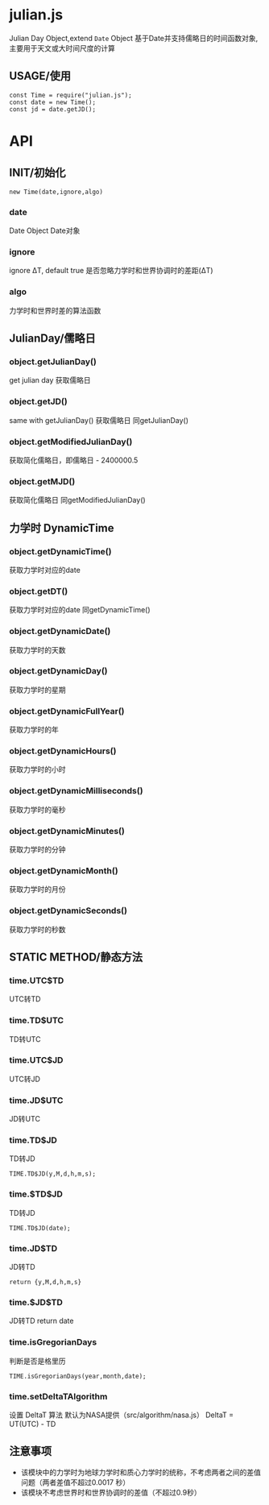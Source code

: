 <!--
 * @Description: 
 * @Version: 1.0.0
 * @Author: lax
 * @Date: 2022-01-14 00:39:40
 * @LastEditors: lax
 * @LastEditTime: 2024-07-23 21:40:13
 * @FilePath: \Julian.js\readme.md
-->

# julian.js
Julian Day Object,extend `Date` Object
基于Date并支持儒略日的时间函数对象,主要用于天文或大时间尺度的计算

## USAGE/使用
```
const Time = require("julian.js");
const date = new Time();
const jd = date.getJD();
```

# API
## INIT/初始化
```
new Time(date,ignore,algo)
```
### date
Date Object
Date对象
### ignore
ignore ΔT, default true
是否忽略力学时和世界协调时的差距(ΔT)
### algo
力学时和世界时差的算法函数

## JulianDay/儒略日
### object.getJulianDay()
get julian day
获取儒略日
### object.getJD()
same with getJulianDay()
获取儒略日 同getJulianDay()

### object.getModifiedJulianDay()
获取简化儒略日，即儒略日 - 2400000.5

### object.getMJD()
获取简化儒略日 同getModifiedJulianDay()

## 力学时 DynamicTime

### object.getDynamicTime()
获取力学时对应的date

### object.getDT()
获取力学时对应的date 同getDynamicTime()

### object.getDynamicDate()
获取力学时的天数
### object.getDynamicDay()
获取力学时的星期
### object.getDynamicFullYear()
获取力学时的年
### object.getDynamicHours()
获取力学时的小时
### object.getDynamicMilliseconds()
获取力学时的毫秒
### object.getDynamicMinutes()
获取力学时的分钟
### object.getDynamicMonth()
获取力学时的月份
### object.getDynamicSeconds()
获取力学时的秒数

## STATIC METHOD/静态方法
### time.UTC$TD
UTC转TD
### time.TD$UTC
TD转UTC
### time.UTC$JD
UTC转JD
### time.JD$UTC
JD转UTC
### time.TD$JD
TD转JD 
```
TIME.TD$JD(y,M,d,h,m,s);
```
### time.\$TD$JD
TD转JD
```
TIME.TD$JD(date);
```

### time.JD$TD
JD转TD
```
return {y,M,d,h,m,s}
```
### time.\$JD$TD
JD转TD
return date

### time.isGregorianDays
判断是否是格里历
```
TIME.isGregorianDays(year,month,date);
```

### time.setDeltaTAlgorithm
设置 DeltaT 算法 默认为NASA提供（src/algorithm/nasa.js）
DeltaT = UT(UTC) - TD
## 注意事项

* 该模块中的力学时为地球力学时和质心力学时的统称，不考虑两者之间的差值问题（两者差值不超过0.0017 秒）
* 该模块不考虑世界时和世界协调时的差值（不超过0.9秒）

